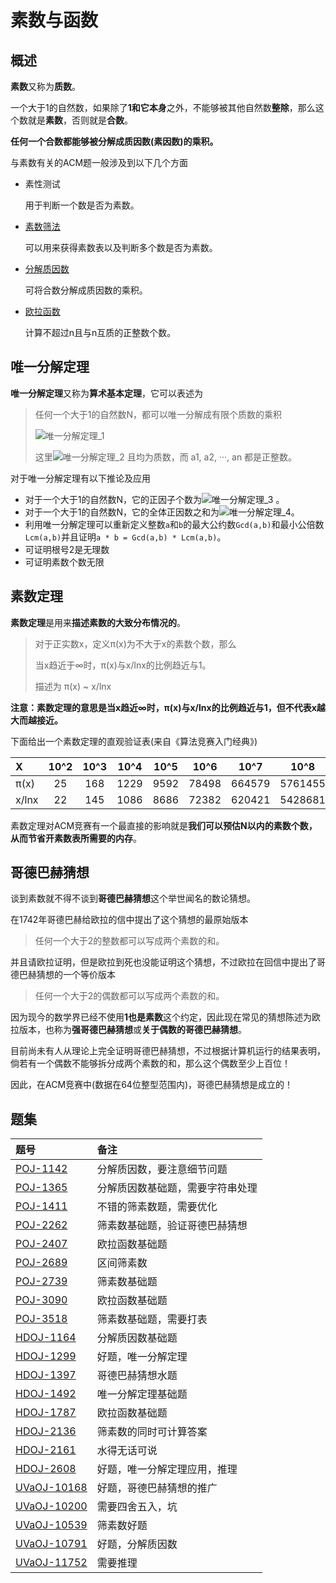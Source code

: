 # 素数与函数

## 概述

**素数**又称为**质数**。

一个大于1的自然数，如果除了**1和它本身**之外，不能够被其他自然数**整除**，那么这个数就是**素数**，否则就是**合数**。

**任何一个合数都能够被分解成质因数(素因数)的乘积。**

与素数有关的ACM题一般涉及到以下几个方面

* 素性测试

    用于判断一个数是否为素数。

* [素数筛法](https://coding.net/u/JZQT/p/ACM_Template/git/tree/master/math/prime_function/prime_sieve_method "prime_sieve_method")

    可以用来获得素数表以及判断多个数是否为素数。

* [分解质因数](https://coding.net/u/JZQT/p/ACM_Template/git/tree/master/math/prime_function/factor "factor")

    可将合数分解成质因数的乘积。

* [欧拉函数](https://coding.net/u/JZQT/p/ACM_Template/git/tree/master/math/prime_function/Euler_function "Euler_function")

    计算不超过n且与n互质的正整数个数。

## 唯一分解定理

**唯一分解定理**又称为**算术基本定理**，它可以表述为

> 任何一个大于1的自然数N，都可以唯一分解成有限个质数的乘积
>
> ![唯一分解定理_1](http://7rfk4x.com1.z0.glb.clouddn.com/Unique_Decomposition_Theorem_1.jpg)
>
> 这里![唯一分解定理_2](http://7rfk4x.com1.z0.glb.clouddn.com/Unique_Decomposition_Theorem_2.jpg) 且均为质数，而 a1, a2, ···, an 都是正整数。

对于唯一分解定理有以下推论及应用

* 对于一个大于1的自然数N，它的正因子个数为![唯一分解定理_3](http://7rfk4x.com1.z0.glb.clouddn.com/Unique_Decomposition_Theorem_3.jpg) 。
* 对于一个大于1的自然数N，它的全体正因数之和为![唯一分解定理_4](http://7rfk4x.com1.z0.glb.clouddn.com/Unique_Decomposition_Theorem_4.jpg)。
* 利用唯一分解定理可以重新定义整数`a`和`b`的最大公约数`Gcd(a,b)`和最小公倍数`Lcm(a,b)`并且证明`a * b = Gcd(a,b) * Lcm(a,b)`。
* 可证明根号2是无理数
* 可证明素数个数无限

## 素数定理

**素数定理**是用来**描述素数的大致分布情况的**。

> 对于正实数x，定义π(x)为不大于x的素数个数，那么
>
> 当x趋近于∞时，π(x)与x/lnx的比例趋近与1。
> 
> 描述为 π(x) ~ x/lnx

**注意：素数定理的意思是当x趋近∞时，π(x)与x/lnx的比例趋近与1，但不代表x越大而越接近。**

下面给出一个素数定理的直观验证表(来自《算法竞赛入门经典》)

|X      |10^2|10^3|10^4|10^5|10^6 |10^7  |10^8   |
|:------|:--:|:--:|:--:|:--:|:---:|:----:|:-----:|
|π(x)   |25  |168 |1229|9592|78498|664579|5761455|
|x/lnx  |22  |145 |1086|8686|72382|620421|5428681|

素数定理对ACM竞赛有一个最直接的影响就是**我们可以预估N以内的素数个数，从而节省开素数表所需要的内存**。

## 哥德巴赫猜想

谈到素数就不得不谈到**哥德巴赫猜想**这个举世闻名的数论猜想。

在1742年哥德巴赫给欧拉的信中提出了这个猜想的最原始版本

> 任何一个大于2的整数都可以写成两个素数的和。

并且请欧拉证明，但是欧拉到死也没能证明这个猜想，不过欧拉在回信中提出了哥德巴赫猜想的一个等价版本

> 任何一个大于2的偶数都可以写成两个素数的和。

因为现今的数学界已经不使用**1也是素数**这个约定，因此现在常见的猜想陈述为欧拉版本，也称为**强哥德巴赫猜想**或**关于偶数的哥德巴赫猜想**。

目前尚未有人从理论上完全证明哥德巴赫猜想，不过根据计算机运行的结果表明，倘若有一个偶数不能够拆分成两个素数的和，那么这个偶数至少上百位！

因此，在ACM竞赛中(数据在64位整型范围内)，哥德巴赫猜想是成立的！

## 题集

|题号                   |备注                               |
|:----------------------|:----------------------------------|
|[POJ-1142][PKU1142]    |分解质因数，要注意细节问题         |
|[POJ-1365][PKU1365]    |分解质因数基础题，需要字符串处理   |
|[POJ-1411][PKU1411]    |不错的筛素数题，需要优化           |
|[POJ-2262][PKU2262]    |筛素数基础题，验证哥德巴赫猜想     |
|[POJ-2407][PKU2407]    |欧拉函数基础题                     |
|[POJ-2689][PKU2689]    |区间筛素数                         |
|[POJ-2739][PKU2739]    |筛素数基础题                       |
|[POJ-3090][PKU3090]    |欧拉函数基础题                     |
|[POJ-3518][PKU3518]    |筛素数基础题，需要打表             |
|[HDOJ-1164][HDU1164]   |分解质因数基础题                   |
|[HDOJ-1299][HDU1299]   |好题，唯一分解定理                 |
|[HDOJ-1397][HDU1397]   |哥德巴赫猜想水题                   |
|[HDOJ-1492][HDU1492]   |唯一分解定理基础题                 |
|[HDOJ-1787][HDU1787]   |欧拉函数基础题                     |
|[HDOJ-2136][HDU2136]   |筛素数的同时可计算答案             |
|[HDOJ-2161][HDU2161]   |水得无话可说                       |
|[HDOJ-2608][HDU2608]   |好题，唯一分解定理应用，推理       |
|[UVaOJ-10168][UVa10168]|好题，哥德巴赫猜想的推广           |
|[UVaOJ-10200][UVa10200]|需要四舍五入，坑                   |
|[UVaOJ-10539][UVa10539]|筛素数好题                         |
|[UVaOJ-10791][UVa10791]|好题，分解质因数                   |
|[UVaOJ-11752][UVa11752]|需要推理                           |

[PKU1142]:http://poj.org/problem?id=1142 ""
[PKU1365]:http://poj.org/problem?id=1365 ""
[PKU1411]:http://poj.org/problem?id=1411 ""
[PKU2262]:http://poj.org/problem?id=2262 "Goldbach's Conjecture"
[PKU2407]:http://poj.org/problem?id=2407 "" 
[PKU2689]:http://poj.org/problem?id=2689 ""
[PKU2739]:http://poj.org/problem?id=2739 ""
[PKU3090]:http://poj.org/problem?id=3090 ""
[PKU3518]:http://poj.org/problem?id=3518 ""
[HDU1164]:http://acm.hdu.edu.cn/showproblem.php?pid=1164 "Eddy's research I"
[HDU1299]:http://acm.hdu.edu.cn/showproblem.php?pid=1299 "Diophantus of Alexandria"
[HDU1397]:http://acm.hdu.edu.cn/showproblem.php?pid=1397 "Goldbach's Conjecture"
[HDU1492]:http://acm.hdu.edu.cn/showproblem.php?pid=1492 "The number of divisors(约数) about Humble Numbers"
[HDU1787]:http://acm.hdu.edu.cn/showproblem.php?pid=1787 "GCD Again"
[HDU2136]:http://acm.hdu.edu.cn/showproblem.php?pid=2136 "Largest prime factor"
[HDU2161]:http://acm.hdu.edu.cn/showproblem.php?pid=2161 "Primes"
[HDU2608]:http://acm.hdu.edu.cn/showproblem.php?pid=2608 "0 or 1"
[UVa10168]:http://uva.onlinejudge.org/index.php?option=com_onlinejudge&Itemid=8&page=show_problem&problem=1109
[UVa10200]:http://uva.onlinejudge.org/index.php?option=com_onlinejudge&Itemid=8&page=show_problem&problem=1141
[UVa10539]:http://uva.onlinejudge.org/index.php?option=com_onlinejudge&Itemid=8&page=show_problem&problem=1480
[UVa10791]:http://uva.onlinejudge.org/index.php?option=com_onlinejudge&Itemid=8&category=19&page=show_problem&problem=1732
[UVa11752]:http://uva.onlinejudge.org/index.php?option=com_onlinejudge&Itemid=8&page=show_problem&problem=2852
